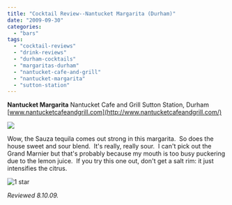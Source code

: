 ```yaml
---
title: "Cocktail Review--Nantucket Margarita (Durham)"
date: "2009-09-30"
categories:
  - "bars"
tags:
  - "cocktail-reviews"
  - "drink-reviews"
  - "durham-cocktails"
  - "margaritas-durham"
  - "nantucket-cafe-and-grill"
  - "nantucket-margarita"
  - "sutton-station"
---
```


**Nantucket Margarita** Nantucket Cafe and Grill Sutton Station, Durham [www.nantucketcafeandgrill.com](http://www.nantucketcafeandgrill.com/)

![](http://www.thegourmez.com/gourmez/photos/nantucketmargarita.jpg)

Wow, the Sauza tequila comes out strong in this margarita.  So does the house sweet and sour blend.  It's really, really sour.  I can't pick out the Grand Marnier but that's probably because my mouth is too busy puckering due to the lemon juice.  If you try this one out, don't get a salt rim: it just intensifies the citrus.




<div class="caption">

![1 star](http://s3.amazonaws.com/thegourmez-wpmedia/2009/04/rating_olive1.gif "rating_olive1")</div>


_Reviewed 8.10.09._
